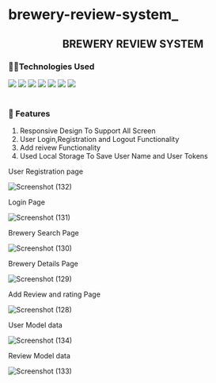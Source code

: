# brewery-review-system_

<div align="center"><h2>BREWERY REVIEW SYSTEM</h2></div>



<div >
<h3>👨‍💻Technologies Used</h3>
<img src="https://img.shields.io/badge/React-20232A?style=for-the-badge&logo=react&logoColor=61DAFB" />
<img src="https://img.shields.io/badge/React_Router-CA4245?style=for-the-badge&logo=react-router&logoColor=white" />
<img src="https://img.shields.io/badge/Material%20UI-007FFF?style=for-the-badge&logo=mui&logoColor=white" />
<img src="https://img.shields.io/badge/restapi-20442A?style=for-the-badge&logo=restapi&logoColor=61DAFB" />
<img src="https://img.shields.io/badge/HTML5-E34F26?style=for-the-badge&logo=html5&logoColor=white" />
<img src="https://img.shields.io/badge/CSS3-1572B6?style=for-the-badge&logo=css3&logoColor=white" />
<img src="https://img.shields.io/badge/Bootstrap-563D7C?style=for-the-badge&logo=bootstrap&logoColor=white" />
</div>

<br>
<div>
<h3>🚀 Features</h3>
<ol>
<li>Responsive Design To Support All Screen</li>
<li>User Login,Registration and Logout Functionality</li>
<li>Add reivew Functionality</li>
<li>Used Local Storage To Save User Name and User Tokens</li>
</ol>
</div>

User Registration page

![Screenshot (132)](https://github.com/KiranSg-coder/brewery-review-system_/assets/84786181/2091d28a-7b27-4d95-9340-badafadcf8e2)

Login Page

![Screenshot (131)](https://github.com/KiranSg-coder/brewery-review-system_/assets/84786181/023ee081-f1ca-474b-9ae1-1e4810858c1e)

Brewery Search Page

![Screenshot (130)](https://github.com/KiranSg-coder/brewery-review-system_/assets/84786181/0e122049-da03-4b63-b74e-985bb32b42bd)

Brewery Details Page

![Screenshot (129)](https://github.com/KiranSg-coder/brewery-review-system_/assets/84786181/8967b801-110f-42b1-ac3a-67aa940cce83)

Add Review and rating Page

![Screenshot (128)](https://github.com/KiranSg-coder/brewery-review-system_/assets/84786181/b9a9dfd0-5674-450f-b53c-833ff083cb43)

User Model data

![Screenshot (134)](https://github.com/KiranSg-coder/brewery-review-system_/assets/84786181/dfb18faf-ffd6-4430-a3fd-5adc8dbb3f08)

Review Model data

![Screenshot (133)](https://github.com/KiranSg-coder/brewery-review-system_/assets/84786181/d22c225b-5be7-4486-b1dd-2f17518bce8f)




